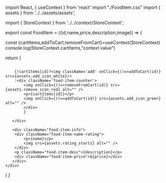 import React, { useContext } from 'react'
import "./FoodItem.css"
import { assets } from '../../assets/assets';

import { StoreContext } from '../../context/StoreContext';

export const FoodItem = ({id,name,price,description,image}) => {


const {cartItems,addToCart,removeFromCart}=useContext(StoreContext)
console.log(StoreContext.cartItems,"context value")

  return (
    <div className='food-item'>
       <div className="food-item-img-container">
        <img className='food-item-image' src={image} alt="" />

        {!cartItems[id]?<img className='add' onClick={()=>addToCart(id)} src={assets.add_icon_white}/>
        :<div className='food-item-counter'>
            <img onClick={()=>removeFromCart(id)} src={assets.remove_icon_red} alt="" />
            <p>{cartItems[id]}</p>
            <img onClick={()=>addToCart(id)} src={assets.add_icon_green} alt="" />
            </div>
            }

       </div>

       <div className="food-item-info">
        <div className="food-item-name-rating">
            <p>{name}</p>
            <img src={assets.rating_starts} alt="" />
        </div>
        <p className="food-item-desc">{description}</p>
        <div className="food-item-price">${price}</div>
       </div>
    </div>
  )
}
